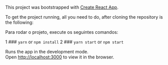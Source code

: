 This project was bootstrapped with [Create React App](https://github.com/facebook/create-react-app).

To get the project running, all you need to do, after cloning the repository  is the following:

Para rodar o projeto, execute os seguintes comandos:


1 ### `yarn` or `npm install`
2 ### `yarn start` or `npm start` 

Runs the app in the development mode.<br />
Open [http://localhost:3000](http://localhost:3000) to view it in the browser.

